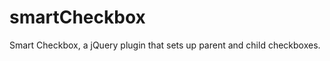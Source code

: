 smartCheckbox
=============

Smart Checkbox, a jQuery plugin that sets up parent and child checkboxes.